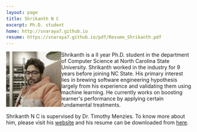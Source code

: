 ```yaml
---
layout: page
title: Shrikanth N C
excerpt: Ph.D. student
home: http://snaraya7.github.io
resume: https://snaraya7.github.io/pdf/Resume_Shrikanth.pdf
---
```



<img align="left" width="150"
src="/img/shrikanth.jpg"> Shrikanth is a II year Ph.D. student in the department of Computer Science at North Carolina State University. Shrikanth worked in the industry for 9 years before joining NC State. His primary interest lies in brewing software engineering hypothesis largely from his experience and validating them using machine learning. He currently works on boosting learner's performance by applying certain fundamental treatments.

Shrikanth N C is supervised by Dr. Timothy Menzies.
To know more about him, please visit his [website](http://snaraya7.github.io)
and his resume can be downloaded from [here](https://snaraya7.github.io/pdf/Resume_Shrikanth.pdf).
